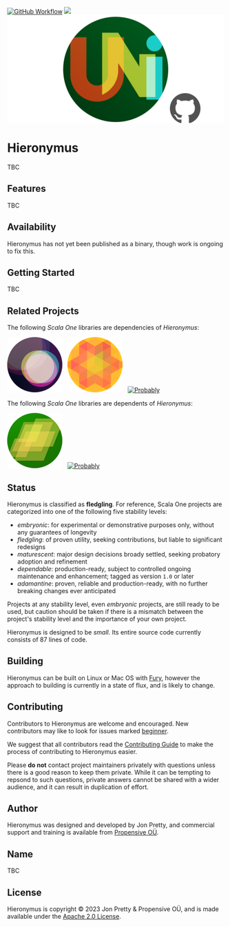 [<img alt="GitHub Workflow" src="https://img.shields.io/github/actions/workflow/status/propensive/hieronymus/main.yml?style=for-the-badge" height="24">](https://github.com/propensive/hieronymus/actions)
[<img src="https://img.shields.io/discord/633198088311537684?color=8899f7&label=DISCORD&style=for-the-badge" height="24">](https://discord.gg/7b6mpF6Qcf)
<img src="/doc/images/github.png" valign="middle">

# Hieronymus

TBC

## Features

TBC


## Availability

Hieronymus has not yet been published as a binary, though work is ongoing to fix this.

## Getting Started

TBC


## Related Projects

The following _Scala One_ libraries are dependencies of _Hieronymus_:

[![Gossamer](https://github.com/propensive/gossamer/raw/main/doc/images/128x128.png)](https://github.com/propensive/gossamer/) &nbsp; [![Kaleidoscope](https://github.com/propensive/kaleidoscope/raw/main/doc/images/128x128.png)](https://github.com/propensive/kaleidoscope/) &nbsp; [![Probably](https://github.com/propensive/probably/raw/main/doc/images/128x128.png)](https://github.com/propensive/probably/) &nbsp;

The following _Scala One_ libraries are dependents of _Hieronymus_:

[![Escritoire](https://github.com/propensive/escritoire/raw/main/doc/images/128x128.png)](https://github.com/propensive/escritoire/) &nbsp; [![Probably](https://github.com/propensive/probably/raw/main/doc/images/128x128.png)](https://github.com/propensive/probably/) &nbsp;

## Status

Hieronymus is classified as __fledgling__. For reference, Scala One projects are
categorized into one of the following five stability levels:

- _embryonic_: for experimental or demonstrative purposes only, without any guarantees of longevity
- _fledgling_: of proven utility, seeking contributions, but liable to significant redesigns
- _maturescent_: major design decisions broady settled, seeking probatory adoption and refinement
- _dependable_: production-ready, subject to controlled ongoing maintenance and enhancement; tagged as version `1.0` or later
- _adamantine_: proven, reliable and production-ready, with no further breaking changes ever anticipated

Projects at any stability level, even _embryonic_ projects, are still ready to
be used, but caution should be taken if there is a mismatch between the
project's stability level and the importance of your own project.

Hieronymus is designed to be _small_. Its entire source code currently consists
of 87 lines of code.

## Building

Hieronymus can be built on Linux or Mac OS with [Fury](/propensive/fury), however
the approach to building is currently in a state of flux, and is likely to
change.

## Contributing

Contributors to Hieronymus are welcome and encouraged. New contributors may like to look for issues marked
<a href="https://github.com/propensive/hieronymus/labels/beginner">beginner</a>.

We suggest that all contributors read the [Contributing Guide](/contributing.md) to make the process of
contributing to Hieronymus easier.

Please __do not__ contact project maintainers privately with questions unless
there is a good reason to keep them private. While it can be tempting to
repsond to such questions, private answers cannot be shared with a wider
audience, and it can result in duplication of effort.

## Author

Hieronymus was designed and developed by Jon Pretty, and commercial support and training is available from
[Propensive O&Uuml;](https://propensive.com/).



## Name

TBC

## License

Hieronymus is copyright &copy; 2023 Jon Pretty & Propensive O&Uuml;, and is made available under the
[Apache 2.0 License](/license.md).

